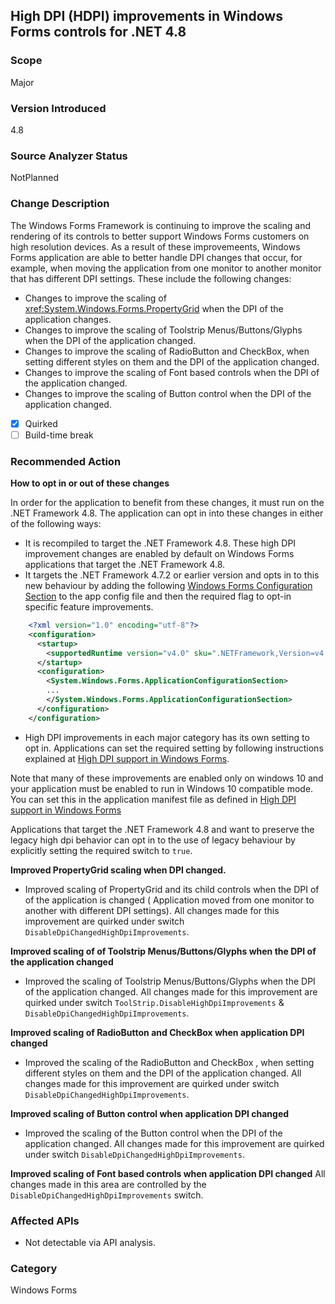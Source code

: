## High DPI (HDPI) improvements in Windows Forms controls for .NET 4.8

### Scope
Major

### Version Introduced
4.8

### Source Analyzer Status
NotPlanned

### Change Description
The Windows Forms Framework is continuing to improve the scaling and rendering of its controls to better support Windows Forms customers on high resolution devices. As a result of these improvemeents, Windows Forms application are able to better handle DPI changes that occur, for example, when moving the application from one monitor to another monitor that has different DPI settings. These include the following changes:
- Changes to improve the scaling of <xref:System.Windows.Forms.PropertyGrid> when the DPI of the application changes.
- Changes to improve the scaling of Toolstrip Menus/Buttons/Glyphs when the DPI of the application changed.
- Changes to improve the scaling of RadioButton and CheckBox, when setting different styles on them and the DPI of the application changed.
- Changes to improve the scaling of Font based controls when the DPI of the application changed.
- Changes to improve the scaling of Button control when the DPI of the application changed.

- [x] Quirked
- [ ] Build-time break

### Recommended Action
__How to opt in or out of these changes__
  
In order for the application to benefit from these changes, it must run on the .NET Framework 4.8. The application can opt in into these changes in either of the following ways:
- It is recompiled to target the .NET Framework 4.8. These high DPI improvement changes are enabled by default on Windows Forms applications that target the .NET Framework 4.8.
- It targets the .NET Framework 4.7.2 or earlier version and opts in to this new behaviour by adding the following [Windows Forms Configuration Section](https://docs.microsoft.com/en-us/dotnet/framework/configure-apps/file-schema/winforms/) to the app config file and then the required flag to opt-in specific feature improvements.

```xml
    <?xml version="1.0" encoding="utf-8"?>
    <configuration>
      <startup>
        <supportedRuntime version="v4.0" sku=".NETFramework,Version=v4.7"/>
      </startup>
      <configuration>
        <System.Windows.Forms.ApplicationConfigurationSection>
        ...
        </System.Windows.Forms.ApplicationConfigurationSection>
      </configuration>
    </configuration>
```    
-  High DPI improvements in each major category has its own setting to opt in. Applications can set the required setting by following instructions explained at [High DPI support in Windows Forms](https://docs.microsoft.com/en-us/dotnet/framework/winforms/high-dpi-support-in-windows-forms).

Note that many of these improvements are enabled only on windows 10 and your application must be enabled to run in Windows 10 compatible mode. You can set this in the application manifest file as defined in [High DPI support in Windows Forms](https://docs.microsoft.com/en-us/dotnet/framework/winforms/high-dpi-support-in-windows-forms)

Applications that target the .NET Framework 4.8 and want to preserve the legacy high dpi behavior can opt in to the use of legacy behaviour by explicitly setting the required switch to `true`.

__Improved PropertyGrid scaling when DPI changed.__
- Improved scaling of PropertyGrid and its child controls when the DPI of of the application is changed ( Application moved from one monitor to another with different DPI settings). All changes made for this improvement are quirked under switch `DisableDpiChangedHighDpiImprovements`.

__Improved scaling of of Toolstrip Menus/Buttons/Glyphs when the DPI of the application changed__
- Improved the scaling of Toolstrip Menus/Buttons/Glyphs when the DPI of the application changed. All changes made for this improvement are quirked under switch `ToolStrip.DisableHighDpiImprovements` & `DisableDpiChangedHighDpiImprovements`.

__Improved scaling of RadioButton and CheckBox when application DPI changed__
- Improved the scaling of the RadioButton and CheckBox , when setting different styles on them and the DPI of the application changed. All changes made for this improvement are quirked under switch `DisableDpiChangedHighDpiImprovements`.

__Improved scaling of Button control when application DPI changed__
- Improved the scaling of the Button control when the DPI of the application changed. All changes made for this improvement are quirked under switch `DisableDpiChangedHighDpiImprovements`.

__Improved scaling of Font based controls when application DPI changed__
All changes made in this area are controlled by the `DisableDpiChangedHighDpiImprovements` switch.
 
### Affected APIs 
- Not detectable via API analysis.


### Category
Windows Forms

<!--
    ### Original Bug
616661
378542
519500
597091
645041
656271
664147
671791
-->

<!-- breaking change id:  -->

